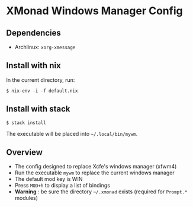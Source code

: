 # XMonad Windows Manager Config

## Dependencies

- Archlinux: `xorg-xmessage`

## Install with nix

In the current directory, run:

```console
$ nix-env -i -f default.nix
```
## Install with stack

```console
$ stack install
```

The executable will be placed into `~/.local/bin/mywm`.

## Overview

* The config designed to replace Xcfe's windows manager (xfwm4)
* Run the executable ``mywm`` to replace the current windows manager
* The default mod key is WIN
* Press ``MOD+h`` to display a list of bindings
* **Warning** : be sure the directory `~/.xmonad` exists (required for `Prompt.*` modules)

